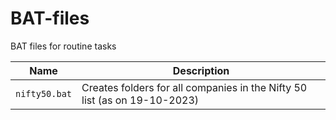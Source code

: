 # BAT-files
BAT files for routine tasks

|Name|Description|
|---|---|
|`nifty50.bat`|Creates folders for all companies in the Nifty 50 list (as on 19-10-2023)|
